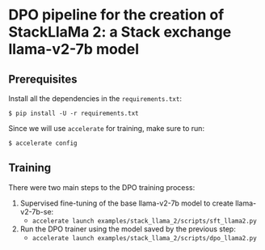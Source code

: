 # DPO pipeline for the creation of StackLlaMa 2: a Stack exchange llama-v2-7b model

## Prerequisites

Install all the dependencies in the `requirements.txt`:

```
$ pip install -U -r requirements.txt
```

Since we will use `accelerate` for training, make sure to run:
```
$ accelerate config
```

## Training

There were two main steps to the DPO training process:
1. Supervised fine-tuning of the base llama-v2-7b model to create llama-v2-7b-se:
    - `accelerate launch examples/stack_llama_2/scripts/sft_llama2.py`
1. Run the DPO trainer using the model saved by the previous step:
    - `accelerate launch examples/stack_llama_2/scripts/dpo_llama2.py`
